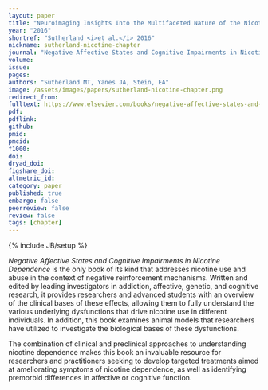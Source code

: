 ```yaml
---
layout: paper
title: "Neuroimaging Insights Into the Multifaceted Nature of the Nicotine Withdrawal Syndrome"
year: "2016"
shortref: "Sutherland <i>et al.</i> 2016"
nickname: sutherland-nicotine-chapter
journal: "Negative Affective States and Cognitive Impairments in Nicotine Dependence"
volume:
issue:
pages:
authors: "Sutherland MT, Yanes JA, Stein, EA"
image: /assets/images/papers/sutherland-nicotine-chapter.png
redirect_from:
fulltext: https://www.elsevier.com/books/negative-affective-states-and-cognitive-impairments-in-nicotine-dependence/hall/978-0-12-802574-1
pdf:
pdflink:
github:
pmid:
pmcid:
f1000:
doi:
dryad_doi:
figshare_doi:
altmetric_id:
category: paper
published: true
embargo: false
peerreview: false
review: false
tags: [chapter]
---
```

{% include JB/setup %}

<i>Negative Affective States and Cognitive Impairments in Nicotine Dependence</i> is the only book of its kind that addresses nicotine use and abuse in the context of negative reinforcement mechanisms. Written and edited by leading investigators in addiction, affective, genetic, and cognitive research, it provides researchers and advanced students with an overview of the clinical bases of these effects, allowing them to fully understand the various underlying dysfunctions that drive nicotine use in different individuals. In addition, this book examines animal models that researchers have utilized to investigate the biological bases of these dysfunctions.

The combination of clinical and preclinical approaches to understanding nicotine dependence makes this book an invaluable resource for researchers and practitioners seeking to develop targeted treatments aimed at ameliorating symptoms of nicotine dependence, as well as identifying premorbid differences in affective or cognitive function.
